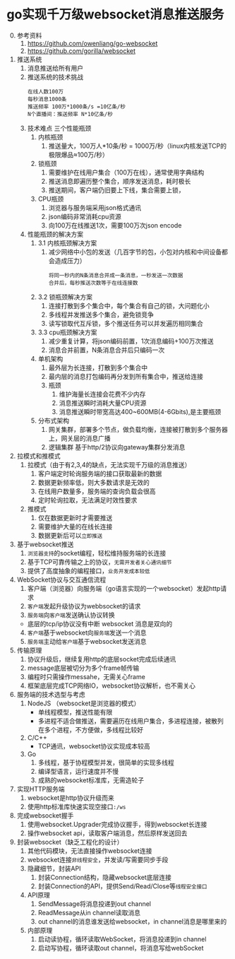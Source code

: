 # go实现千万级websocket消息推送服务
0. 参考资料
    1. https://github.com/owenliang/go-websocket
    2. https://github.com/gorilla/websocket
1. 推送系统
    1. 消息推送给所有用户
    2. 推送系统的技术挑战
        ```
        在线人数100万
        每秒消息1000条
        推送频率 100万*1000条/s =10亿条/秒
        N个直播间：推送频率 N*10亿条/秒
    3. 技术难点 三个性能瓶颈
        1. 内核瓶颈
            1. 推送量大，100万人*10条/秒 = 1000万/秒（linux内核发送TCP的极限爆品≈100万/秒）
        2. 锁瓶颈
            1. 需要维护在线用户集合（100万在线），通常使用字典结构
            2. 推送消息即遍历整个集合，顺序发送消息，耗时极长
            3. 推送期间，客户端仍旧要上下线，集合需要上锁，
        3. CPU瓶颈
            1. 浏览器与服务端采用json格式通讯
            2. json编码非常消耗cpu资源
            3. 向100万在线推送1次，需要100万次json encode
    4. 性能瓶颈的解决方案
        1. 3.1 内核瓶颈解决方案
            1. 减少网络中小包的发送（几百字节的包，小包对内核和中间设备都会造成压力）
                ```
                将同一秒内的N条消息合并成一条消息，一秒发送一次数据
                合并后，每秒推送次数等于在线连接数
        2. 3.2 锁瓶颈解决方案
            1. 连接打散到多个集合中，每个集合有自己的锁，大问题化小
            2. 多线程并发推送多个集合，避免锁竞争
            3. 读写锁取代互斥锁，多个推送任务可以并发遍历相同集合
        3. 3.3 cpu瓶颈解决方案
            1. 减少重复计算，将json编码前置，1次消息编码+100万次推送
            2. 消息合并前置，N条消息合并后只编码一次
        4. 单机架构
            1. 最外层为长连接，打散到多个集合中
            2. 最内层的消息打包编码再分发到所有集合中，推送给连接
            3. 瓶颈
                1. 维护海量长连接会花费不少内存
                2. 消息推送瞬时消耗大量CPU资源
                3. 消息推送瞬时带宽高达400~600MB(4-6Gbits),是主要瓶颈
        5. 分布式架构
            1. 网关集群，部署多个节点，做负载均衡，连接被打散到多个服务器上，网关层的消息广播
            2. 逻辑集群 基于http/2协议向gateway集群分发消息
2. 拉模式和推模式
    1. 拉模式（由于有2,3,4的缺点，无法实现千万级的消息推送）
        1. 客户端定时轮询服务端的接口获取最新的数据
        2. 数据更新频率低，则大多数请求是无效的
        3. 在线用户数量多，服务端的查询负载会很高
        4. 定时轮询拉取，无法满足时效性要求
    2. 推模式
        1. 仅在数据更新时才需要推送
        2. 需要维护大量的在线长连接
        3. 数据更新后可以`立即推送`
3. 基于websocket推送
    1. `浏览器支持`的socket编程，轻松维持服务端的长连接
    2. 基于TCP可靠传输之上的协议，`无需开发者关心通讯细节`
    3. 提供了高度抽象的编程接口，`业务开发成本较低`
4. WebSocket协议与交互通信流程
    1. 客户端（浏览器）向服务端（go语言实现的一个websocket）发起http请求
    2. `客户端`发起升级协议为webbsocket的请求
    3. `服务端`向`客户端`发送确认协议转换
    * 底层的tcp/ip协议没有中断 websocket 消息是双向的
    4. `客户端`基于websocket向`服务端`发送一个消息
    5. `服务端`主动给`客户端`基于websocket发送消息
5. 传输原理
    1. 协议升级后，继续复用http的底层socket完成后续通讯
    2. message底层被切分为多个frame帧传输
    3. 编程时只需操作messahe，无需关心frame
    4. 框架底层完成TCP网络IO，websocket协议解析，也不需关心
6. 服务端的技术选型与考虑
    1. NodeJS （websocket是浏览器的模式）
        * 单线程模型，推送性能有限
        * 多进程不适合做推送，需要遍历在线用户集合，多进程连接，被散列在多个进程，不方便做，多线程比较好
    2. C/C++
        * TCP通讯，websocket协议实现成本较高
    3. Go
        1. 多线程，基于协程模型并发，很简单的实现多线程
        2. 编译型语言，运行速度并不慢
        3. 成熟的websocket标准库，无需造轮子
7. 实现HTTP服务端
    1. websocket是http协议升级而来
    2. 使用http标准库快速实现空接口`:/ws`
8. 完成websocket握手
    1. 使用websocket.Upgrader完成协议握手，得到websocket长连接
    2. 操作websocket api，读取客户端消息，然后原样发送回去
9. 封装websocket（缺乏工程化的设计）
    1. 其他代码模块，无法直接操作websocket连接
    2. websocket连接`非线程安全`，并发读/写需要同步手段
    3. 隐藏细节，封装API
        1. 封装Connection结构，隐藏websocket底层连接
        2. 封装Connection的API，提供Send/Read/Close等`线程安全接口`
    4. API原理
        1. SendMessage将消息投递到out channel
        2. ReadMessage从in channel读取消息
        3. out channel的消息谁发送给websocket，in channel消息是哪里来的
    5. 内部原理
        1. 启动读协程，循环读取WebSocket，将消息投递到in channel
        2. 启动写协程，循环读取out channel，将消息写给webSocket
